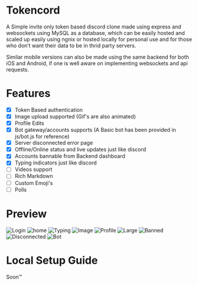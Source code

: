 # Tokencord
A Simple invite only token based discord clone made using express and websockets using MySQL as a database, which can be easily hosted and scaled up easily using ngnix or hosted locally for personal use and for those who don’t want their data to be in thrid party servers.

Similar mobile versions can also be made using the same backend for both iOS and Android, if one is well aware on implementing websockets and api requests. 

# Features
- [x] Token Based authentication
- [x] Image upload supported (Gif's are also animated)
- [x] Profile Edits
- [x] Bot gateway/accounts supports (A Basic bot has been provided in js/bot.js for reference)
- [x] Server disconnected error page
- [x] Offline/Online status and live updates just like discord
- [x] Accounts bannable from Backend dashboard
- [x] Typing indicators just like discord
- [ ] Videos support
- [ ] Rich Markdown
- [ ] Custom Emoji's
- [ ] Polls

# Preview
![Login](https://firebasestorage.googleapis.com/v0/b/nanochat-beta.appspot.com/o/Screenshot%202024-09-11%20at%2010.10.57%E2%80%AFPM.png?alt=media&token=73fa28fd-6639-4b67-a616-f7b5e0aad0ed)
![home](https://firebasestorage.googleapis.com/v0/b/nanochat-beta.appspot.com/o/Screenshot%202024-09-11%20at%2010.06.33%E2%80%AFPM.png?alt=media&token=f1c962db-887f-485c-8820-50bdfff356d0)
![Typing](https://firebasestorage.googleapis.com/v0/b/nanochat-beta.appspot.com/o/Screenshot%202024-09-11%20at%2010.01.47%E2%80%AFPM.png?alt=media&token=ec3d0f41-285f-41e2-8db8-382c52da57de)
![Image](https://firebasestorage.googleapis.com/v0/b/nanochat-beta.appspot.com/o/Screenshot%202024-09-11%20at%2010.00.24%E2%80%AFPM.png?alt=media&token=5aecb6a6-04bf-4bce-9dc3-357549c93acd)
![Profile](https://firebasestorage.googleapis.com/v0/b/nanochat-beta.appspot.com/o/Screenshot%202024-09-11%20at%2010.00.09%E2%80%AFPM.png?alt=media&token=fb209a27-d7d9-42fb-bbf4-bc230c2d8421)
![Large](https://firebasestorage.googleapis.com/v0/b/nanochat-beta.appspot.com/o/Screenshot%202024-09-11%20at%2010.00.40%E2%80%AFPM.png?alt=media&token=135fa84f-b3b6-4f57-8369-08243493695d)
![Banned](https://firebasestorage.googleapis.com/v0/b/nanochat-beta.appspot.com/o/Screenshot%202024-09-11%20at%2010.03.33%E2%80%AFPM.png?alt=media&token=88961da6-36be-4549-9c50-9898dba00263)
![Disconnected](https://firebasestorage.googleapis.com/v0/b/nanochat-beta.appspot.com/o/Screenshot%202024-09-11%20at%2010.02.04%E2%80%AFPM.png?alt=media&token=a4a51757-b7f4-4f3e-a277-812747949e72)
![Bot](https://firebasestorage.googleapis.com/v0/b/nanochat-beta.appspot.com/o/Screenshot%202024-09-11%20at%2010.06.02%E2%80%AFPM.png?alt=media&token=66a3b5fd-5cb2-4663-979f-799e2bc057be)

# Local Setup Guide
Soon™️
